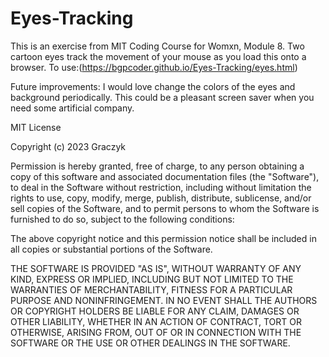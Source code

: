 # Eyes-Tracking

This is an exercise from MIT Coding Course for Womxn, Module 8. 
Two cartoon eyes track the movement of your mouse as you load this onto a browser. To use:(https://bgpcoder.github.io/Eyes-Tracking/eyes.html)

Future improvements: I would love change the colors of the eyes and background periodically. This could be a pleasant screen saver when you need some artificial company. 

MIT License

Copyright (c) 2023 Graczyk

Permission is hereby granted, free of charge, to any person obtaining a copy of this software and associated documentation files (the "Software"), to deal in the Software without restriction, including without limitation the rights to use, copy, modify, merge, publish, distribute, sublicense, and/or sell copies of the Software, and to permit persons to whom the Software is furnished to do so, subject to the following conditions:

The above copyright notice and this permission notice shall be included in all copies or substantial portions of the Software.

THE SOFTWARE IS PROVIDED "AS IS", WITHOUT WARRANTY OF ANY KIND, EXPRESS OR IMPLIED, INCLUDING BUT NOT LIMITED TO THE WARRANTIES OF MERCHANTABILITY, FITNESS FOR A PARTICULAR PURPOSE AND NONINFRINGEMENT. IN NO EVENT SHALL THE AUTHORS OR COPYRIGHT HOLDERS BE LIABLE FOR ANY CLAIM, DAMAGES OR OTHER LIABILITY, WHETHER IN AN ACTION OF CONTRACT, TORT OR OTHERWISE, ARISING FROM, OUT OF OR IN CONNECTION WITH THE SOFTWARE OR THE USE OR OTHER DEALINGS IN THE SOFTWARE.
